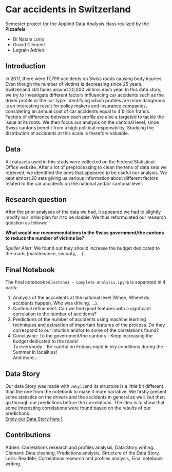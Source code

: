 # Car accidents in Switzerland

Semester project for the Applied Data Analysis class realized by the __Pizzafels__:
- Di Natale Loris
- Grand Clément
- Legrain Adrien

## Introduction

In 2017, there were 17,799 accidents on Swiss roads causing body injuries. Even though the number of victims is decreasing since 25 years, Switzerland still faces around 20,000 victims each year. In this data story, we try to investigate different factors influencing car accidents such as the driver profile or the car type. Identifying which profiles are more dangerous is an interesting result for policy makers and insurance companies, considering an annual cost of car accidents equal to 4 billion francs. Factors of difference between each profile are also a targeted to tackle the issue at its roots. We then focus our analysis on the cantonal level, since Swiss cantons benefit from a high political responsibility. Studying the distribution of accidents at this scale is therefore valuable.

## Data

All datasets used in this study were collected on the Federal Statistical Office website. After a lot of preprocessing to clean the tens of data sets we retrieved, we identified the ones that appeared to be useful our analysis. We kept almost 20 sets giving us various information about different factors related to the car accidents on the national and/or cantonal level.

## Research question

After the prior analyses of the data we had, it appeared we had to slightly modify our initial plan for it to be doable. We thus reformulated our research question as follows:  

**What would our recommendations to the Swiss government/the cantons to reduce the number of victims be?**  

_Spoiler Alert_: We found out they should increase the budget dedicated to the roads (maintenance, security, ...).

## Final Notebook

The final notebook `Milestone3 - Complete Analysis.ipynb` is separated in 4 parts:  
1) Analysis of the acccidents at the national level (When, Where do accidents happen, Who was driving, ...).  
2) Cantonal refinement: Can we find good features with a signficant correlation to the number of accidents?  
3) Predictions of the number of accidents using machine learning techniques and extraction of important features of the process. Do they correspond to our intuition and/or to some of the correlations found?  
4) Conclusion: To the government/the cantons - Keep increasing the budget dedicated to the roads!  
To everybody - Be careful on Fridays night in dry conditions during the Summer in localities!  
And more...

## Data Story

Our data Story was made with `Jekyll`and its structure is a little bit different than the one from the notebook to make it more narrative. We firstly present some statistics on the drivers and the accidents in general as well, but then go through our predictions before the correlations. The idea is to show that some interesting correlations were found based on the results of our predictions.  
[Enjoy our Data Story here !](https://epfl-ada-2018.github.io/project-pizzafels/).  

## Contributions
Adrien: Correlations research and profiles analysis, Data Story writing.  
Clément: Data cleaning, Predictions analysis, Structure of the Data Story.  
Loris: ReadMe, Correlations research and profiles analysis, Final notebook writing.  

<!---
%## Milestone 2

%We cleaned the chosen datasets to start our analysis. This allowed us to have a better insight on what is and isn't possible to do with %it. We can thus give a first answer to our original research questions, as presented below.

%### Research Questions from Milestone 1 and Insights of Answers towards Milestone 3

%1) Is there a high influence of the driver profile (age, gender, driving experience) on car accident risk?

%> At the stage of milestone 2, we have already cleaned and normalized the data of accidents per drivers profiles, where an interesting %history of women accidents responsibility can be shown. Some profiles have been observed more dangerous than others, thus responding to %the question. 

%2) What could be the main factors triggering that difference between driver profiles?

%> The main issue that we have had is that the dataset for drivers profiles is aggregated, which limits us in finding correlations with %other datasets, especially at a broad national scale. Therefore, we have contacted the Federal Statistical Office to see if it is %possible to have access to raw data of individual accidents. 

%> Remark: We would like to extend the first part of our work to a generall contextualization of car accidents in Switzerland, therefore %involving personal actors, victims, but also implied objects and driving environments where accidents took place. These might result in %first insights useful to decision makers. 

%3) Based on votations and urban data, what could be the main factors triggering the difference of accidents between cantons?

%> To establish the factors of difference of accidents between cantons, we have download many datasets about road policy in cantons, %household expenses in alcool and public transport as well as type of cars used per canton. A link between votations and our results about %cantonal accidents will be studied.

%4) Does car type have an influence on car accidents? 

%> This question will be already answered in the comparative canton-scale study from question 3.

%5) Based on our results, can we identify uesful recommandations for insurance companies or policy makers?

%> The first part should illustrate more dangerous profiles and therefore provide interesting insights to insurance companies. On the %other hand, the second part at scale of cantons should come out with some correlations between factors and number of accidents, therefore %potentially useful for policy makers, especially at canton scale.


%### New datasets

%Since we have discovered that all our datasets provide accidents with aggregated numbers (and not individual IDs), we have decided to %download more datasets at the scale of the cantons to study correlations between various factors and the number of accidents. Here is the %list of the additional datasets:  

%- [Dépenses détaillées des ménages selon le canton (seulement les cantons les plus peuplés)](https://www.bfs.admin.ch/bfs/en/home.assetdetail.1400701.html) 
%- [Recettes des cantons pour les routes](https://www.bfs.admin.ch/bfs/en/home.assetdetail.5286939.html )
%- [Besoins financiers nets des cantons et des communes pour la santé - Total](https://www.bfs.admin.ch/bfs/de/home/statistiken/kataloge-%datenbanken/medienmitteilungen.assetdetail.6386476.html)
%- [Routes nationales par canton: longueur totale par type de route](https://www.bfs.admin.ch/bfs/fr/home/statistiques/catalogues-%banques-%donnees/tableaux.assetdetail.3644575.html)
-->
